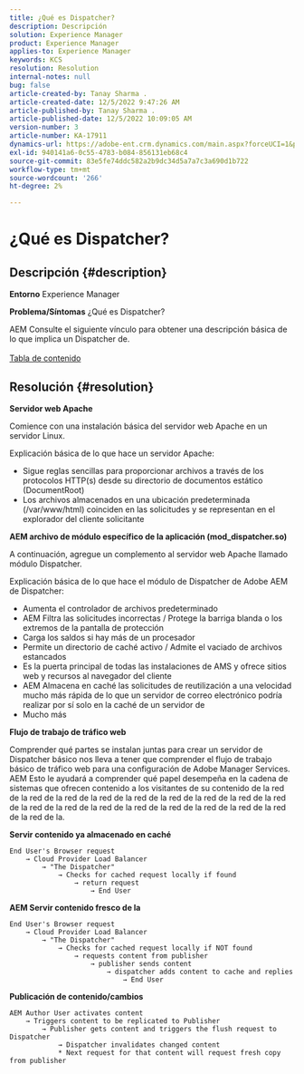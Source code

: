 ```yaml
---
title: ¿Qué es Dispatcher?
description: Descripción
solution: Experience Manager
product: Experience Manager
applies-to: Experience Manager
keywords: KCS
resolution: Resolution
internal-notes: null
bug: false
article-created-by: Tanay Sharma .
article-created-date: 12/5/2022 9:47:26 AM
article-published-by: Tanay Sharma .
article-published-date: 12/5/2022 10:09:05 AM
version-number: 3
article-number: KA-17911
dynamics-url: https://adobe-ent.crm.dynamics.com/main.aspx?forceUCI=1&pagetype=entityrecord&etn=knowledgearticle&id=a57eedce-8174-ed11-81aa-6045bd006239
exl-id: 940141a6-0c55-4783-b084-856131eb68c4
source-git-commit: 83e5fe74ddc582a2b9dc34d5a7a7c3a690d1b722
workflow-type: tm+mt
source-wordcount: '266'
ht-degree: 2%

---
```


# ¿Qué es Dispatcher?

## Descripción {#description}

<b>Entorno</b>
Experience Manager


<b>Problema/Síntomas</b>
¿Qué es Dispatcher?

AEM Consulte el siguiente vínculo para obtener una descripción básica de lo que implica un Dispatcher de.
<br> <br>[Tabla de contenido](https://experienceleague.adobe.com/docs/experience-cloud-kcs/kbarticles/KA-17490.html)

## Resolución {#resolution}


<b>Servidor web Apache</b>

Comience con una instalación básica del servidor web Apache en un servidor Linux.

Explicación básica de lo que hace un servidor Apache:

- Sigue reglas sencillas para proporcionar archivos a través de los protocolos HTTP(s) desde su directorio de documentos estático (DocumentRoot)
- Los archivos almacenados en una ubicación predeterminada (/var/www/html) coinciden en las solicitudes y se representan en el explorador del cliente solicitante




<b>AEM archivo de módulo específico de la aplicación (mod_dispatcher.so)</b>

A continuación, agregue un complemento al servidor web Apache llamado módulo Dispatcher.

Explicación básica de lo que hace el módulo de Dispatcher de Adobe AEM de Dispatcher:

- Aumenta el controlador de archivos predeterminado
- AEM Filtra las solicitudes incorrectas / Protege la barriga blanda o los extremos de la pantalla de protección
- Carga los saldos si hay más de un procesador
- Permite un directorio de caché activo / Admite el vaciado de archivos estancados
- Es la puerta principal de todas las instalaciones de AMS y ofrece sitios web y recursos al navegador del cliente
- AEM Almacena en caché las solicitudes de reutilización a una velocidad mucho más rápida de lo que un servidor de correo electrónico podría realizar por sí solo en la caché de un servidor de
- Mucho más




<b>Flujo de trabajo de tráfico web</b>

Comprender qué partes se instalan juntas para crear un servidor de Dispatcher básico nos lleva a tener que comprender el flujo de trabajo básico de tráfico web para una configuración de Adobe Manager Services.
AEM Esto le ayudará a comprender qué papel desempeña en la cadena de sistemas que ofrecen contenido a los visitantes de su contenido de la red de la red de la red de la red de la red de la red de la red de la red de la red de la red de la red de la red de la red de la red de la red de la red de la red de la red de la.

<b>Servir contenido ya almacenado en caché</b>


```
End User's Browser request 
    → Cloud Provider Load Balancer 
        → "The Dispatcher" 
            → Checks for cached request locally if found 
                → return request 
                    → End User
```


<b>AEM Servir contenido fresco de la</b>


```
End User's Browser request 
    → Cloud Provider Load Balancer 
        → "The Dispatcher" 
            → Checks for cached request locally if NOT found 
                → requests content from publisher 
                    → publisher sends content 
                        → dispatcher adds content to cache and replies 
                            → End User
```


<b>Publicación de contenido/cambios</b>


```
AEM Author User activates content 
    → Triggers content to be replicated to Publisher 
        → Publisher gets content and triggers the flush request to Dispatcher 
            → Dispatcher invalidates changed content 
            * Next request for that content will request fresh copy from publisher
```
